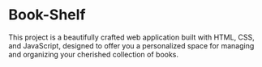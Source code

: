 # Book-Shelf
This project is a beautifully crafted web application built with HTML, CSS, and JavaScript, designed to offer you a personalized space for managing and organizing your cherished collection of books.
